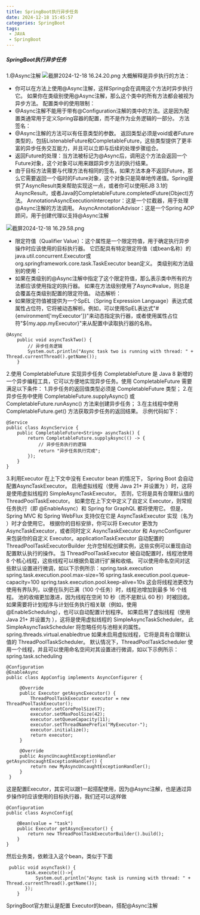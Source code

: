 ```yaml
---
title: SpringBoot执行异步任务
date: 2024-12-18 15:45:57
categories: SpringBoot
tags: 
 - JAVA
 - SpringBoot
---
```


#####  SpringBoot执行异步任务
1.@Async注解
![截屏2024-12-18 16.24.20.png](/upload/截屏2024-12-18%2016.24.20.png)
大概解释是异步执行的方法：
- 你可以在方法上使用@Async注解，这样Spring会在调用这个方法时异步执行它。
如果你在类级别使用@Async注解，那么这个类中的所有方法都会被视为异步方法。
配置类中的使用限制：
- @Async注解不能用于带有@Configuration注解的类中的方法。这是因为配置类通常用于定义Spring容器的配置，而不是作为业务逻辑的一部分。
方法签名：
- @Async注解的方法可以有任意类型的参数。
返回类型必须是void或者Future类型的，包括ListenableFuture和CompletableFuture，这些类型提供了更丰富的异步任务交互能力，并且可以立即与后续的处理步骤组合。
- 返回Future的处理：当方法被标记为@Async后，调用这个方法会返回一个Future对象，这个对象可以用来跟踪异步方法的执行结果。
- 由于目标方法需要与代理方法有相同的签名，如果方法本身不返回Future，那么它需要返回一个临时的Future对象，这个对象只是简单地传递值。Spring提供了AsyncResult类来帮助实现这一点，或者你可以使用EJB 3.1的AsyncResult，或者Java的CompletableFuture.completedFuture(Object)方法。
AnnotationAsyncExecutionInterceptor：这是一个拦截器，用于处理@Async注解的方法调用。
AsyncAnnotationAdvisor：这是一个Spring AOP顾问，用于创建代理以支持@Async注解

![截屏2024-12-18 16.29.58.png](/upload/截屏2024-12-18%2016.29.58.png)
- 限定符值（Qualifier Value）：这个属性是一个限定符值，用于确定执行异步操作时应该使用的目标执行器。
它匹配具有特定限定符值（或bean名称）的java.util.concurrent.Executor或org.springframework.core.task.TaskExecutor bean定义。
类级别和方法级别的使用：
- 如果在类级别的@Async注解中指定了这个限定符值，那么表示类中所有的方法都应该使用指定的执行器。
如果在方法级别使用了Async#value，则总是会覆盖在类级别配置的限定符值。
动态解析：
- 如果限定符值被提供为一个SpEL（Spring Expression Language）表达式或属性占位符，它将被动态解析。例如，可以使用SpEL表达式"#{environment['myExecutor']}"来动态指定执行器，或者使用属性占位符"${my.app.myExecutor}"来从配置中读取执行器的名称。
```
@Async
    public void asyncTaskTwo() {
        // 异步任务逻辑
        System.out.println("Async task two is running with thread: " + Thread.currentThread().getName());
    }
```
2.使用 CompletableFuture 实现异步任务
CompletableFuture 是 Java 8 新增的一个异步编程工具，它可以方便地实现异步任务。使用 CompletableFuture 需要满足以下条件：
 1.异步任务的返回值类型必须是 CompletableFuture 类型；
 2.在异步任务中使用 CompletableFuture.supplyAsync() 或 CompletableFuture.runAsync() 方法来创建异步任务；
 3.在主线程中使用 CompletableFuture.get() 方法获取异步任务的返回结果。
示例代码如下：
```
@Service
public class AsyncService {
    public CompletableFuture<String> asyncTask() {
        return CompletableFuture.supplyAsync(() -> {
            // 异步任务执行的逻辑
            return "异步任务执行完成";
        });
    }
}
```
3.利用Executor
在上下文中没有 Executor bean 的情况下， Spring Boot 会自动配置AsyncTaskExecutor。 启用虚拟线程（使用 Java 21+ 并设置为 ）时，这将是使用虚拟线程的 SimpleAsyncTaskExecutor。 否则，它将是具有合理默认值的 ThreadPoolTaskExecutor。 
如果您在上下文中定义了自定义 Executor，则常规任务执行（即 @EnableAsync）和 Spring for GraphQL 都将使用它。 但是，Spring MVC 和 Spring WebFlux 支持仅在它是 AsyncTaskExecutor 实现（名为 ）时才会使用它。 根据你的目标安排，你可以将 Executor 更改为 AsyncTaskExecutor，或者同时定义 AsyncTaskExecutor 和 AsyncConfigurer 来包装你的自定义 Executor。applicationTaskExecutor
自动配置的 ThreadPoolTaskExecutorBuilder 允许您轻松创建实例，这些实例可以重现自动配置默认执行的操作。
当 ThreadPoolTaskExecutor 被自动配置时，线程池使用 8 个核心线程，这些线程可以根据负载进行扩展和收缩。 可以使用命名空间对这些默认设置进行微调，如以下示例所示：spring.task.execution
spring.task.execution.pool.max-size=16
spring.task.execution.pool.queue-capacity=100
spring.task.execution.pool.keep-alive=10s
这会将线程池更改为使用有界队列，以便在队列已满（100 个任务）时，线程池增加到最多 16 个线程。 池的收缩更加激进，因为线程在空闲 10 秒（而不是默认 60 秒）时被回收。
如果需要将计划程序与计划任务执行相关联（例如，使用 @EnableScheduling），也可以自动配置计划程序。
如果启用了虚拟线程（使用 Java 21+ 并设置为 ），这将是使用虚拟线程的 SimpleAsyncTaskScheduler。 此 SimpleAsyncTaskScheduler 将忽略任何与池相关的属性。spring.threads.virtual.enabledtrue
如果未启用虚拟线程，它将是具有合理默认值的 ThreadPoolTaskScheduler。 默认情况下，ThreadPoolTaskScheduler 使用一个线程，并且可以使用命名空间对其设置进行微调，如以下示例所示：spring.task.scheduling
```
@Configuration
@EnableAsync
public class AppConfig implements AsyncConfigurer {

     @Override
     public Executor getAsyncExecutor() {
         ThreadPoolTaskExecutor executor = new ThreadPoolTaskExecutor();
         executor.setCorePoolSize(7);
         executor.setMaxPoolSize(42);
         executor.setQueueCapacity(11);
         executor.setThreadNamePrefix("MyExecutor-");
         executor.initialize();
         return executor;
     }

     @Override
     public AsyncUncaughtExceptionHandler getAsyncUncaughtExceptionHandler() {
         return new MyAsyncUncaughtExceptionHandler();
     }
 }
```
这是配置Executor，其实可以跟1一起搭配使用，因为@Async注解，也是通过异步操作时应该使用的目标执行器，我们还可以这样做
```
@Configuration
public class AsyncConfig{

    @Bean(value = "task")
    public Executor getAsyncExecutor() {
        return new ThreadPoolTaskExecutorBuilder().build();
    }
}
```
然后业务类，依赖注入这个bean，类似于下面
```
 public void asyncTask() {
       task.execute(()->{
           System.out.println("Async task is running with thread: " + Thread.currentThread().getName());
       });
    }
```
SpringBoot官方默认是配置 Executor的bean，搭配@Async注解